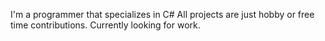 I'm a programmer that specializes in C#
All projects are just hobby or free time contributions.
Currently looking for work.
